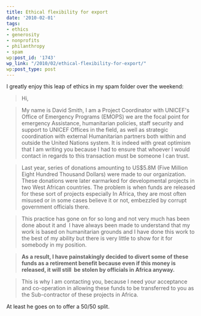 ```yaml
---
title: Ethical flexibility for export
date: '2010-02-01'
tags:
- ethics
- generosity
- nonprofits
- philanthropy
- spam
wp:post_id: '1743'
wp_link: "/2010/02/ethical-flexibility-for-export/"
wp:post_type: post
---
```


I greatly enjoy this leap of ethics in my spam folder over the weekend:

> Hi,

>

> My name is David Smith, I am a Project Coordinator with UNICEF's Office of Emergency Programs (EMOPS) we are the focal point for emergency Assistance, humanitarian policies, staff security and support to UNICEF Offices in the field, as well as strategic coordination with external Humanitarian partners both within and outside the United Nations system. It is indeed with great optimism that I am writing you because I had to ensure that whoever I would contact in regards to this transaction must be someone I can trust.

>

> Last year, series of donations amounting to US$5.8M (Five Million Eight Hundred Thousand Dollars) were made to our organization. These donations were later earmarked for developmental projects in two West African countries. The problem is when funds are released for these sort of projects especially In Africa, they are most often misused or in some cases believe it or not, embezzled by corrupt government officials there.

>

> This practice has gone on for so long and not very much has been done about it and  I have always been made to understand that my work is based on humanitarian grounds and I have done this work to the best of my ability but there is very little to show for it for somebody in my position.

>

> **As a result, I have painstakingly decided to divert some of these funds as a retirement benefit because even if this money is released, it will still  be stolen by officials in Africa anyway.**

>

> This is why I am contacting you, because I need your acceptance and co-operation in allowing these funds to be transferred to you as the Sub-contractor of these projects in Africa.

At least he goes on to offer a 50/50 split.
